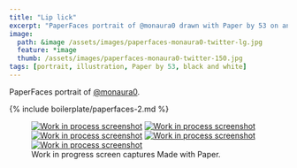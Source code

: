 ```yaml
---
title: "Lip lick"
excerpt: "PaperFaces portrait of @monaura0 drawn with Paper by 53 on an iPad."
image: 
  path: &image /assets/images/paperfaces-monaura0-twitter-lg.jpg 
  feature: *image
  thumb: /assets/images/paperfaces-monaura0-twitter-150.jpg
tags: [portrait, illustration, Paper by 53, black and white]
---
```


PaperFaces portrait of [@monaura0](http://twitter.com/monaura0).

{% include boilerplate/paperfaces-2.md %}

<figure class="third">
	<a href="{{ site.url }}/assets/images/paperfaces-monaura0-process-1-lg.jpg"><img src="{{ site.url }}/assets/images/paperfaces-monaura0-process-1-600.jpg" alt="Work in process screenshot"></a>
	<a href="{{ site.url }}/assets/images/paperfaces-monaura0-process-2-lg.jpg"><img src="{{ site.url }}/assets/images/paperfaces-monaura0-process-2-600.jpg" alt="Work in process screenshot"></a>
	<a href="{{ site.url }}/assets/images/paperfaces-monaura0-process-3-lg.jpg"><img src="{{ site.url }}/assets/images/paperfaces-monaura0-process-3-600.jpg" alt="Work in process screenshot"></a>
	<a href="{{ site.url }}/assets/images/paperfaces-monaura0-process-4-lg.jpg"><img src="{{ site.url }}/assets/images/paperfaces-monaura0-process-4-600.jpg" alt="Work in process screenshot"></a>
	<a href="{{ site.url }}/assets/images/paperfaces-monaura0-process-5-lg.jpg"><img src="{{ site.url }}/assets/images/paperfaces-monaura0-process-5-600.jpg" alt="Work in process screenshot"></a>
	<figcaption>Work in progress screen captures Made with Paper.</figcaption>
</figure>